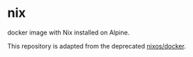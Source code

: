 # nix
docker image with Nix installed on Alpine.

This repository is adapted from the deprecated [nixos/docker](https://github.com/nixos/docker).
